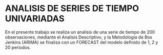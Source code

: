 # ANALISIS DE SERIES DE TIEMPO UNIVARIADAS

En el presente trabajo se realiza un analisis de una serie de tiempo de 200 observaciones, mediante el Analisis Descriptivo, y la Metodologia de Box Jenkins (ARIMA) se finaliza con un FORECAST del modelo definido de 1, 2 y 20 periodos.
